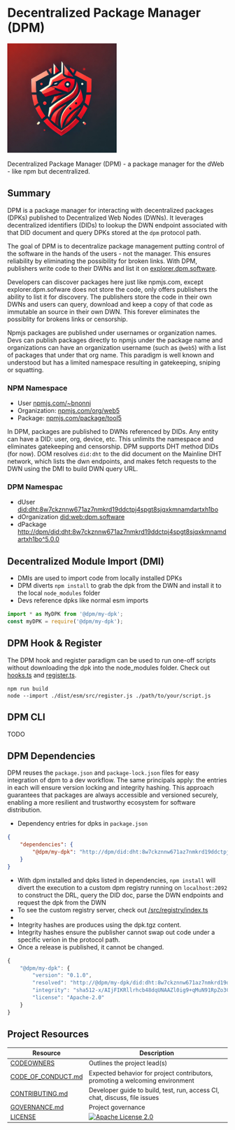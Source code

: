 # Decentralized Package Manager (DPM)

<img src="/assets/img/animal/wolf.webp" height=250 width=250 />

Decentralized Package Manager (DPM) - a package manager for the dWeb - like npm but decentralized.

## Summary

DPM is a package manager for interacting with decentralized packages (DPKs) published to Decentralized Web Nodes (DWNs). It leverages decentralized identifiers (DIDs) to lookup the DWN endpoint associated with that DID document and query DPKs stored at the `dpm` protocol path.

The goal of DPM is to decentralize package management putting control of the software in the hands of the users - not the manager. This ensures reliability by eliminating the possibility for broken links. With DPM, publishers write code to their DWNs and list it on [explorer.dpm.software](explorer.dpm.software).

Developers can discover packages here just like npmjs.com, except explorer.dpm.sofware does not store the code, only offers publishers the ability to list it for discovery. The publishers store the code in their own DWNs and users can query, download and keep a copy of that code as immutable an source in their own DWN. This forever eliminates the possiblity for brokens links or censorship.

Npmjs packages are published under usernames or organization names. Devs can publish packages directly to npmjs under the package name and organizations can have an organization username (such as `@web5`) with a list of packages that under that org name. This paradigm is well known and understood but has a limited namespace resulting in gatekeeping, sniping or squatting.

### NPM Namespace

* User [npmjs.com/~bnonni](https://npmjs.com/~bnonni)
* Organization: [npmjs.com/org/web5](https://npmjs.com/org/web5)
* Package: [npmjs.com/package/tool5](npmjs.com/package/tool5)

In DPM, packages are published to DWNs referenced by DIDs. Any entity can have a DID: user, org, device, etc. This unlimits the namespace and eliminates gatekeeping and censorship. DPM supports DHT method DIDs (for now). DOM resolves `did:dht` to the did document on the Mainline DHT network, which lists the dwn endpoints, and makes fetch requests to the DWN using the DMI to build DWN query URL.

### DPM Namespac

* dUser [did:dht:8w7ckznnw671az7nmkrd19ddctpj4spgt8sjqxkmnamdartxh1bo](https://nonni.org/.well-known/did)
* dOrganization [did:web:dpm.software](https://dpm.software/.well-known/did.json)
* dPackage [http://dpm/did:dht:8w7ckznnw671az7nmkrd19ddctpj4spgt8sjqxkmnamdartxh1bo^5.0.0](http://nonni.org/did:dht:8w7ckznnw671az7nmkrd19ddctpj4spgt8sjqxkmnamdartxh1bo/query?filter.tags.name=tool5&filter.tags.version=1.1.2)

## Decentralized Module Import (DMI)

* DMIs are used to import code from locally installed DPKs
* DPM diverts `npm install` to grab the dpk from the DWN and install it to the local `node_modules` folder
* Devs reference dpks like normal esm imports

```ts
import * as MyDPK from '@dpm/my-dpk';
const myDPK = require('@dpm/my-dpk');
```

## DPM Hook & Register

The DPM hook and register paradigm can be used to run one-off scripts without downloading the dpk into the node_modules folder. Check out [hooks.ts](/lib/hooks.ts) and [register.ts](/lib/register.ts).

```shell
npm run build
node --import ./dist/esm/src/register.js ./path/to/your/script.js
```

## DPM CLI

TODO

## DPM Dependencies

DPM reuses the `package.json` and `package-lock.json` files for easy integration of dpm to a dev workflow. The same principals apply: the entries in each will ensure version locking and integrity hashing. This approach guarantees that packages are always accessible and versioned securely, enabling a more resilient and trustworthy ecosystem for software distribution.

* Dependency entries for dpks in `package.json`

```json
{
    "dependencies": {
        "@dpm/my-dpk": "http://dpm/did:dht:8w7ckznnw671az7nmkrd19ddctpj4spgt8sjqxkmnamdartxh1bo^5.0.0"
    }
}
```

* With dpm installed and dpks listed in dependencies, `npm install` will divert the execution to a custom dpm registry running on `localhost:2092` to construct the DRL, query the DID doc, parse the DWN endpoints and request the dpk from the DWN
* To see the custom registry server, check out [/src/registry/index.ts](/src/registry/index.ts)
*
* Integrity hashes are produces using the dpk.tgz content.
* Integrity hashes ensure the publisher cannot swap out code under a specific verion in the protocol path.
* Once a release is published, it cannot be changed.

```ts
{
    "@dpm/my-dpk": {
        "version": "0.1.0",
        "resolved": "http://@dpm/my-dpk/did:dht:8w7ckznnw671az7nmkrd19ddctpj4spgt8sjqxkmnamdartxh1bo^0.1.0"
        "integrity": "sha512-x/AIjFIKRllrhcb48dqUNAAZl0ig9+qMuN91RpZo3Cb2+zuibfh+KISl6+kVVyktDz230JKc208UkQwwMqyB+w==/VNCYsUA==",
        "license": "Apache-2.0"
    }
}
```

## Project Resources

| Resource                                   | Description                                                                    |
| ------------------------------------------ | ------------------------------------------------------------------------------ |
| [CODEOWNERS](./CODEOWNERS)                 | Outlines the project lead(s)                                                   |
| [CODE_OF_CONDUCT.md](./CODE_OF_CONDUCT.md) | Expected behavior for project contributors, promoting a welcoming environment |
| [CONTRIBUTING.md](./CONTRIBUTING.md)       | Developer guide to build, test, run, access CI, chat, discuss, file issues     |
| [GOVERNANCE.md](./GOVERNANCE.md)           | Project governance                                                             |
| [LICENSE](./LICENSE)                       | [![Apache License 2.0][apache-license-badge]][apache-license-link]            |

[apache-license-badge]: https://img.shields.io/badge/license-Apache%202.0-blue.svg
[apache-license-link]: https://opensource.org/licenses/Apache-2.0
